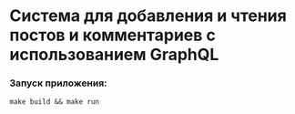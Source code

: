 # Система для добавления и чтения постов и комментариев с использованием GraphQL


### Запуск приложения:

```
make build && make run
```
